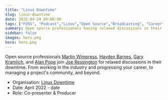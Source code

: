 ```yaml
---
title: "Linux Downtime"
slug: linux-downtime
date: 2022-04-24 00:00:00
tags: ["FOSS", "Podcast","Linux","Open Source","Broadcasting", "Career", "Community"]
summary: Open source professionals having relaxed discussions in their downtime
sidebar: false
images: hero.png
hero: hero.png
---
```


Open source professionals [Martin Wimpress](https://wimpress.com),
[Hayden Barnes](https://linktr.ee/haydenbarnes), [Gary Kramlich](https://reaperworld.com/),
and [Alan Pope](https://popey.com/) join [Joe Ressington](https://joeress.com/)
for relaxed discussions in their downtime. From working in the industry and
progressing your career, to managing a project's community, and beyond.

  - Organisation: [Linux Downtime](https://linuxdowntime.com)
  - Date: April 2022 - date
  - Role: Co-presenter & Producer
